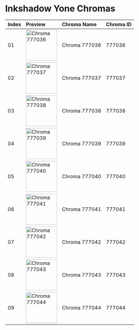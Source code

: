 # Inkshadow Yone Chromas

| Index | Preview | Chroma Name | Chroma ID |
|:---|:---|:---|:---|
| 01 | <img src='https://raw.communitydragon.org/latest/plugins/rcp-be-lol-game-data/global/default/v1/champion-chroma-images/777/777036.png' alt='Chroma 777036' width='100'> | Chroma 777036 | 777036 |
| 02 | <img src='https://raw.communitydragon.org/latest/plugins/rcp-be-lol-game-data/global/default/v1/champion-chroma-images/777/777037.png' alt='Chroma 777037' width='100'> | Chroma 777037 | 777037 |
| 03 | <img src='https://raw.communitydragon.org/latest/plugins/rcp-be-lol-game-data/global/default/v1/champion-chroma-images/777/777038.png' alt='Chroma 777038' width='100'> | Chroma 777038 | 777038 |
| 04 | <img src='https://raw.communitydragon.org/latest/plugins/rcp-be-lol-game-data/global/default/v1/champion-chroma-images/777/777039.png' alt='Chroma 777039' width='100'> | Chroma 777039 | 777039 |
| 05 | <img src='https://raw.communitydragon.org/latest/plugins/rcp-be-lol-game-data/global/default/v1/champion-chroma-images/777/777040.png' alt='Chroma 777040' width='100'> | Chroma 777040 | 777040 |
| 06 | <img src='https://raw.communitydragon.org/latest/plugins/rcp-be-lol-game-data/global/default/v1/champion-chroma-images/777/777041.png' alt='Chroma 777041' width='100'> | Chroma 777041 | 777041 |
| 07 | <img src='https://raw.communitydragon.org/latest/plugins/rcp-be-lol-game-data/global/default/v1/champion-chroma-images/777/777042.png' alt='Chroma 777042' width='100'> | Chroma 777042 | 777042 |
| 08 | <img src='https://raw.communitydragon.org/latest/plugins/rcp-be-lol-game-data/global/default/v1/champion-chroma-images/777/777043.png' alt='Chroma 777043' width='100'> | Chroma 777043 | 777043 |
| 09 | <img src='https://raw.communitydragon.org/latest/plugins/rcp-be-lol-game-data/global/default/v1/champion-chroma-images/777/777044.png' alt='Chroma 777044' width='100'> | Chroma 777044 | 777044 |
